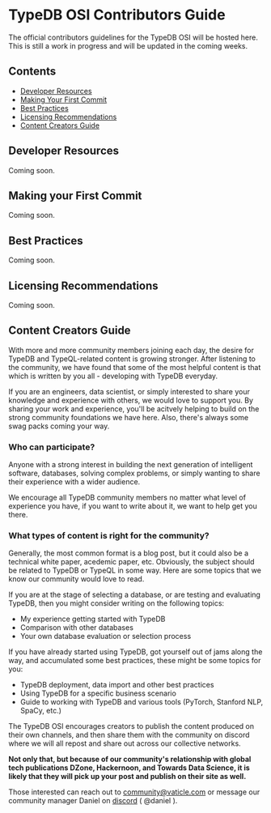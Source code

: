 # TypeDB OSI Contributors Guide
The official contributors guidelines for the TypeDB OSI will be hosted here. This is still a work in progress and will be updated in the coming weeks. 

## Contents
- [Developer Resources](#Developer-Resources)
- [Making Your First Commit](#Making-Your-First-Commit)
- [Best Practices](#Best-Practices)
- [Licensing Recommendations](#Licensing-Recommendations)
- [Content Creators Guide](#Content-Creators-Guide)

## Developer Resources
Coming soon. 

## Making your First Commit 
Coming soon. 

## Best Practices 
Coming soon. 

## Licensing Recommendations 
Coming soon. 

## Content Creators Guide 

With more and more community members joining each day, the desire for TypeDB and TypeQL-related content is growing stronger. After listening to the community, we have found that some of the most helpful content is that which is written by you all - developing with TypeDB everyday. 

If you are an engineers, data scientist, or simply interested to share your knowledge and experience with others, we would love to support you. By sharing your work and experience, you'll be acitvely helping to build on the strong community foundations we have here. Also, there's always some swag packs coming your way. 

### Who can participate?

Anyone with a strong interest in building the next generation of intelligent software, databases, solving complex problems, or simply wanting to share their experience with a wider audience. 

We encourage all TypeDB community members no matter what level of experience you have, if you want to write about it, we want to help get you there. 

### What types of content is right for the community?

Generally, the most common format is a blog post, but it could also be a technical white paper, acedemic paper, etc. Obviously, the subject should be related to TypeDB or TypeQL in some way. Here are some topics that we know our community would love to read.  

If you are at the stage of selecting a database, or are testing and evaluating TypeDB, then you might consider writing on the following topics:

- My experience getting started with TypeDB
- Comparison with other databases
- Your own database evaluation or selection process

If you have already started using TypeDB, got yourself out of jams along the way, and accumulated some best practices, these might be some topics for you: 

- TypeDB deployment, data import and other best practices
- Using TypeDB for a specific business scenario
- Guide to working with TypeDB and various tools (PyTorch, Stanford NLP, SpaCy, etc.)

The TypeDB OSI encourages creators to publish the content produced on their own channels, and then share them with the community on discord where we will all repost and share out across our collective networks. 

**Not only that, but because of our community's relationship with global tech publications DZone, Hackernoon, and Towards Data Science, it is likely that they will pick up your post and publish on their site as well.** 

Those interested can reach out to [community@vaticle.com](mailto:community@vaticle.com) or message our community manager Daniel on [discord](https://vaticle.com/discord) ( @daniel ).
